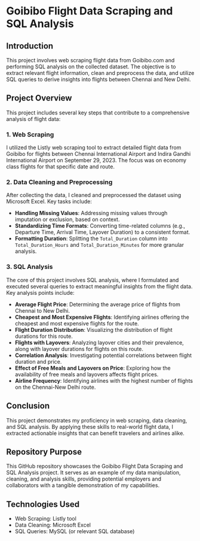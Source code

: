 # Goibibo Flight Data Scraping and SQL Analysis

## Introduction
This project involves web scraping flight data from Goibibo.com and performing SQL analysis on the collected dataset. The objective is to extract relevant flight information, clean and preprocess the data, and utilize SQL queries to derive insights into flights between Chennai and New Delhi.

## Project Overview
This project includes several key steps that contribute to a comprehensive analysis of flight data:

### 1. Web Scraping
I utilized the Listly web scraping tool to extract detailed flight data from Goibibo for flights between Chennai International Airport and Indira Gandhi International Airport on September 29, 2023. The focus was on economy class flights for that specific date and route.

### 2. Data Cleaning and Preprocessing
After collecting the data, I cleaned and preprocessed the dataset using Microsoft Excel. Key tasks include:

- **Handling Missing Values**: Addressing missing values through imputation or exclusion, based on context.
- **Standardizing Time Formats**: Converting time-related columns (e.g., Departure Time, Arrival Time, Layover Duration) to a consistent format.
- **Formatting Duration**: Splitting the `Total_Duration` column into `Total_Duration_Hours` and `Total_Duration_Minutes` for more granular analysis.

### 3. SQL Analysis
The core of this project involves SQL analysis, where I formulated and executed several queries to extract meaningful insights from the flight data. Key analysis points include:

- **Average Flight Price**: Determining the average price of flights from Chennai to New Delhi.
- **Cheapest and Most Expensive Flights**: Identifying airlines offering the cheapest and most expensive flights for the route.
- **Flight Duration Distribution**: Visualizing the distribution of flight durations for this route.
- **Flights with Layovers**: Analyzing layover cities and their prevalence, along with layover durations for flights on this route.
- **Correlation Analysis**: Investigating potential correlations between flight duration and price.
- **Effect of Free Meals and Layovers on Price**: Exploring how the availability of free meals and layovers affects flight prices.
- **Airline Frequency**: Identifying airlines with the highest number of flights on the Chennai-New Delhi route.

## Conclusion
This project demonstrates my proficiency in web scraping, data cleaning, and SQL analysis. By applying these skills to real-world flight data, I extracted actionable insights that can benefit travelers and airlines alike.

## Repository Purpose
This GitHub repository showcases the Goibibo Flight Data Scraping and SQL Analysis project. It serves as an example of my data manipulation, cleaning, and analysis skills, providing potential employers and collaborators with a tangible demonstration of my capabilities.

## Technologies Used
- Web Scraping: Listly tool
- Data Cleaning: Microsoft Excel
- SQL Queries: MySQL (or relevant SQL database)
